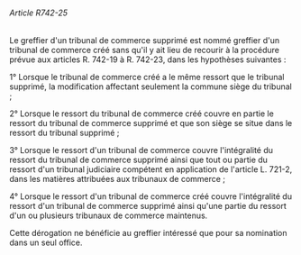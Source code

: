 ###### Article R742-25

Le greffier d'un tribunal de commerce supprimé est nommé greffier d'un tribunal de commerce créé sans qu'il y ait lieu de recourir à la procédure prévue aux articles R. 742-19 à R. 742-23, dans les hypothèses suivantes :

1° Lorsque le tribunal de commerce créé a le même ressort que le tribunal supprimé, la modification affectant seulement la commune siège du tribunal ;

2° Lorsque le ressort du tribunal de commerce créé couvre en partie le ressort du tribunal de commerce supprimé et que son siège se situe dans le ressort du tribunal supprimé ;

3° Lorsque le ressort d'un tribunal de commerce couvre l'intégralité du ressort du tribunal de commerce supprimé ainsi que tout ou partie du ressort d'un tribunal judiciaire compétent en application de l'article L. 721-2, dans les matières attribuées aux tribunaux de commerce ;

4° Lorsque le ressort d'un tribunal de commerce créé couvre l'intégralité du ressort d'un tribunal de commerce supprimé ainsi qu'une partie du ressort d'un ou plusieurs tribunaux de commerce maintenus.

Cette dérogation ne bénéficie au greffier intéressé que pour sa nomination dans un seul office.

